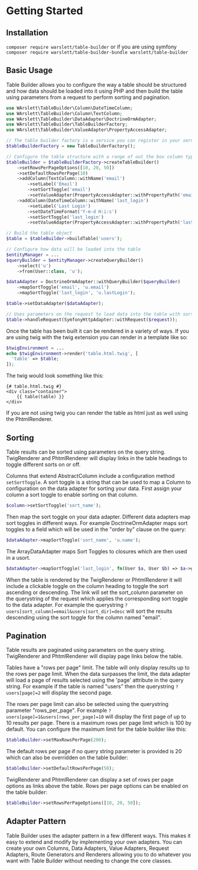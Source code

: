 # Getting Started

## <a name="Installation"></a>Installation
`composer require warslett/table-builder`
or if you are using symfony `composer require warslett/table-builder-bundle warslett/table-builder`

## <a name="BasicUsage"></a>Basic Usage
Table Builder allows you to configure the way a table should be structured and how data should be loaded into it using
PHP and then build the table using parameters from a request to perform sorting and pagination.
``` php
use WArslett\TableBuilder\Column\DateTimeColumn;
use WArslett\TableBuilder\Column\TextColumn;
use WArslett\TableBuilder\DataAdapter\DoctrineOrmAdapter;
use WArslett\TableBuilder\TableBuilderFactory;
use WArslett\TableBuilder\ValueAdapter\PropertyAccessAdapter;

// The table builder factory is a service you can register in your service container
$tableBuilderFactory = new TableBuilderFactory();

// Configure the table structure with a range of out the box column types
$tableBuilder = $tableBuilderFactory->createTableBuilder()
    ->setRowsPerPageOptions([10, 20, 50])
    ->setDefaultRowsPerPage(10)
    ->addColumn(TextColumn::withName('email')
        ->setLabel('Email')
        ->setSortToggle('email')
        ->setValueAdapter(PropertyAccessAdapter::withPropertyPath('email')))
    ->addColumn(DateTimeColumn::withName('last_login')
        ->setLabel('Last Login')
        ->setDateTimeFormat('Y-m-d H:i:s')
        ->setSortToggle('last_login')
        ->setValueAdapter(PropertyAccessAdapter::withPropertyPath('lastLogin')));

// Build the table object
$table = $tableBuilder->buildTable('users');

// Configure how data will be loaded into the table
$entityManager = ...
$queryBuilder = $entityManager->createQueryBuilder()
    ->select('u')
    ->from(User::class, 'u');

$dataAdapter = DoctrineOrmAdapter::withQueryBuilder($queryBuilder)
    ->mapSortToggle('email', 'u.email')
    ->mapSortToggle('last_login', 'u.lastLogin');

$table->setDataAdapter($dataAdapter);

// Uses parameters on the request to load data into the table with sorting and pagination
$table->handleRequest(SymfonyHttpAdapter::withRequest($request));
```
Once the table has been built it can be rendered in a variety of ways. If you are using twig with the twig extension
you can render in a template like so:
```php
$twigEnvironment = ...
echo $twigEnvironment->render('table.html.twig', [
  'table' => $table;
]);
```
The twig would look something like this:
``` twig
{# table.html.twig #}
<div class="container">
    {{ table(table) }}
</div>
```
If you are not using twig you can render the table as html just as well using the PhtmlRenderer.

## <a name="Sorting"></a>Sorting
Table results can be sorted using parameters on the query string. TwigRenderer and PhtmlRenderer will display links in
the table headings to toggle different sorts on or off.

Columns that extend AbstractColumn include a configuration method `setSortToggle`. A sort toggle is a string that can
be used to map a Column to configuration on the data adapter for sorting your data. First assign your column a sort
toggle to enable sorting on that column.
```php
$column->setSortToggle('sort_name');
```
Then map the sort toggle on your data adapter. Different data adapters map sort toggles in different ways. For example
DoctrineOrmAdapter maps sort toggles to a field which will be used in the "order by" clause on the query:
```php
$dataAdapter->mapSortToggle('sort_name', 'u.name');
```
The ArrayDataAdapter maps Sort Toggles to closures which are then used in a usort.
```php
$dataAdapter->mapSortToggle('last_login', fn(User $a, User $b) => $a->getLastLogin() < $b->getLastLogin() ? -1 : 1));
```
When the table is rendered by the TwigRenderer or PhtmlRenderer it will include a clickable toggle on the column heading
to toggle the sort ascending or descending. The link will set the sort_column parameter on the querystring of the
request which applies the corresponding sort toggle to the data adapter. For example the querystring
`?users[sort_column]=email&users[sort_dir]=desc` will sort the results descending using the sort toggle for the column
named "email".

## <a name="Pagination"></a>Pagination
Table results are paginated using parameters on the query string. TwigRenderer and PhtmlRenderer will display page links
below the table.

Tables have a "rows per page" limit. The table will only display results up to the rows per page limit. When the data
surpasses the limit, the data adapter will load a page of results selected using the 'page' attribute in the query
string. For example if the table is named "users" then the querystring `?users[page]=2` will display the second page.

The rows per page limit can also be selected using the querystring parameter "rows_per_page". For example
`?users[page]=1&users[rows_per_page]=10` will display the first page of up to 10 results per page. There is a maximum
rows per page limit which is 100 by default. You can configure the maximum limit for the table builder like this:
```php
$tableBuilder->setMaxRowsPerPage(200);
```
The default rows per page if no query string parameter is provided is 20 which can also be overridden on the table
builder:
```php
$tableBuilder->setDefaultRowsPerPage(50);
```
TwigRenderer and PhtmlRenderer can display a set of rows per page options as links above the table. Rows per page
options can be enabled on the table builder:
```php
$tableBuilder->setRowsPerPageOptions([10, 20, 50]);
```
## <a name="AdapterPattern"></a>Adapter Pattern
Table Builder uses the adapter pattern in a few different ways. This makes it easy to extend and modify by implementing
your own adapters. You can create your own Columns, Data Adapters, Value Adapters, Request Adapters, Route Generators
and Renderers allowing you to do whatever you want with Table Builder without needing to change the core classes.
